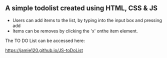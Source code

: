 ## A simple todolist created using HTML, CSS & JS

- Users can add items to the list, by typing into the input box and pressing add
- Items can be removes by clicking the 'x' onthe item element.

The TO DO List can be accessed here: 

https://jamie120.github.io/JS-toDoList
